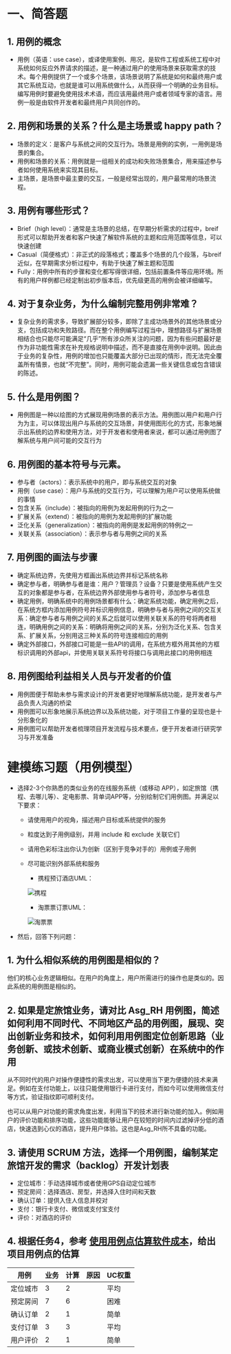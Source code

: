 # 一、简答题

## 1. 用例的概念
- 用例（英语：use case），或译使用案例、用况，是软件工程或系统工程中对系统如何反应外界请求的描述，是一种通过用户的使用场景来获取需求的技术。每个用例提供了一个或多个场景，该场景说明了系统是如何和最终用户或其它系统互动，也就是谁可以用系统做什么，从而获得一个明确的业务目标。编写用例时要避免使用技术术语，而应该用最终用户或者领域专家的语言。用例一般是由软件开发者和最终用户共同创作的。

## 2. 用例和场景的关系？什么是主场景或 happy path？
- 场景的定义：是客户与系统之间的交互行为。场景是用例的实例，一用例是场景的集合。
- 用例和场景的关系：用例就是一组相关的成功和失败场景集合，用来描述参与者如何使用系统来实现其目标。
- 主场景，是场景中最主要的交互，一般是经常出现的，用户最常用的场景流程。

## 3. 用例有哪些形式？
- Brief（high level）：通常是主场景的总结，在早期分析需求的过程中，breif形式可以帮助开发者和客户快速了解软件系统的主题和应用范围等信息，可以快速创建
- Casual（简便格式）：非正式的段落格式；覆盖多个场景的几个段落，与breif近似，在早期需求分析过程中，有助于快速了解主题和范围
- Fully：用例中所有的步骤和变化都写得很详细，包括前置条件等应用环境。所有的用户样例都已经定制出初步版本后，优先级更高的用例会被详细编写。

## 4. 对于复杂业务，为什么编制完整用例非常难？
- 复杂业务的需求多，导致扩展部分较多，即除了主成功场景外的其他场景或分支，包括成功和失败路径。而在整个用例编写过程当中，理想路径与扩展场景相结合也只能尽可能满足“几乎”所有涉众所关注的问题，因为有些问题最好是作为非功能性需求在补充规格说明中描述，而不是直接在用例中说明。因此由于业务的复杂性，用例的增加也只能覆盖大部分已出现的情形，而无法完全覆盖所有情景，也就“不完整”。同时，用例可能会遗漏一些关键信息或包含错误的陈述。

## 5. 什么是用例图？
- 用例图是一种以绘图的方式展现用例场景的表示方法。用例图以用户和用户行为为主，可以体现出用户与系统的交互场景，并使用图形化的方式，形象地展示出系统的边界和使用方法，对于开发者和使用者来说，都可以通过用例图了解系统与用户间可能的交互行为

## 6. 用例图的基本符号与元素。
- 参与者（actors）：表示系统中的用户，即与系统交互的对象
- 用例（use case）：用户与系统的交互行为，可以理解为用户可以使用系统做的事情
- 包含关系（include）：被指向的用例为发起用例的行为之一
- 扩展关系（extend）：被指向的用例为发起用例的扩展功能
- 泛化关系（generalization）：被指向的用例是发起用例的特例之一
- 关联关系（association）：表示参与者与用例之间的关系

## 7. 用例图的画法与步骤
- 确定系统边界，先使用方框画出系统边界并标记系统名称
- 确定参与者，明确参与者是谁：用户？管理员？设备？只要是使用系统产生交互的对象都是参与者，在系统边界外部使用参与者符号，添加参与者信息
- 确定用例，明确系统中的用例场景都有什么：确定系统功能，确定用例之后，在系统方框内添加用例符号并标识用例信息，明确参与者与用例之间的交互关系：确定参与者与用例之间的关系之后就可以使用关联关系的符号将两者相连，明确用例之间的关系：明确将用例之间的关系，分别为泛化关系、包含关系、扩展关系，分别用这三种关系的符号连接相应的用例
- 确定外部接口，外部接口可能是一些API的调用，在系统方框外用其他的方框标识调用的外部api，并使用关联关系符号将接口与调用此接口的用例相连

## 8. 用例图给利益相关人员与开发者的价值
- 用例图便于帮助未参与需求设计的开发者更好地理解系统功能，是开发者与产品负责人沟通的桥梁
- 用例图可以形象地展示系统边界以及系统功能，对于项目工作量的呈现也是十分形象化的
- 用例图可以帮助开发者梳理项目开发流程与技术要点，便于开发者进行研究学习与开发准备

# 建模练习题（用例模型）

- 选择2-3个你熟悉的类似业务的在线服务系统（或移动 APP），如定旅馆（携程、去哪儿等）、定电影票、背单词APP等，分别绘制它们用例图。并满足以下要求：     
  - 请使用用户的视角，描述用户目标或系统提供的服务

  - 粒度达到子用例级别，并用 include 和 exclude 关联它们

  - 请用色彩标注出你认为创新（区别于竞争对手的）用例或子用例

  - 尽可能识别外部系统和服务

    - 携程预订酒店UML：

    ![携程](https://github.com/16341016/swsad/tree/master/hw/hw6_1.png?raw=true)

    - 淘票票订票UML：

    ![淘票票](https://github.com/16341016/swsad/tree/master/hw/hw6_2.png?raw=true)

- 然后，回答下列问题：     
## 1. 为什么相似系统的用例图是相似的？

他们的核心业务逻辑相似。在用户的角度上，用户所需进行的操作也是类似的。因此系统的用例图是相似的。

## 2. 如果是定旅馆业务，请对比 Asg_RH 用例图，简述如何利用不同时代、不同地区产品的用例图，展现、突出创新业务和技术，如何利用用例图定位创新思路（业务创新、或技术创新、或商业模式创新）在系统中的作用

从不同时代的用户对操作便捷性的需求出发，可以使用当下更为便捷的技术来满足。例如在支付功能上，以往只能使用银行卡进行支付，而如今可以使用微信支付等方式，验证指纹即可顺利支付。

也可以从用户对功能的需求角度出发，利用当下的技术进行新功能的加入。例如用户的评价功能和排序功能，这些功能能够让用户在较短的时间内过滤掉评分低的酒店，快速选到心仪的酒店，提升用户体验。这也是Asg_RH所不具备的功能。

## 3. 请使用 SCRUM 方法，选择一个用例图，编制某定旅馆开发的需求（backlog）开发计划表

- 定位城市：手动选择城市或者使用GPS自动定位城市
- 预定房间：选择酒店、房型，并选择入住时间和天数
- 确认订单：提供入住人信息并校对
- 支付：银行卡支付、微信或支付宝支付
- 评价：对酒店的评价

## 4. 根据任务4，参考 [使用用例点估算软件成本](https://www.ibm.com/developerworks/cn/rational/edge/09/mar09/collaris_dekker/index.html)，给出项目用例点的估算

| 用例     | 业务 | 计算 | 原因 | UC权重 |
| -------- | ---- | ---- | ---- | ------ |
| 定位城市 | 3    | 2    |      | 平均   |
| 预定房间 | 7    | 6    |      | 困难   |
| 确认订单 | 2    | 1    |      | 简单   |
| 支付订单 | 3    | 3    |      | 平均   |
| 用户评价 | 2    | 1    |      | 简单   |
